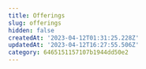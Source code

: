```yaml
---
title: Offerings
slug: offerings
hidden: false
createdAt: '2023-04-12T01:31:25.228Z'
updatedAt: '2023-04-12T16:27:55.506Z'
category: 6465151157107b1944dd50e2
---
```

